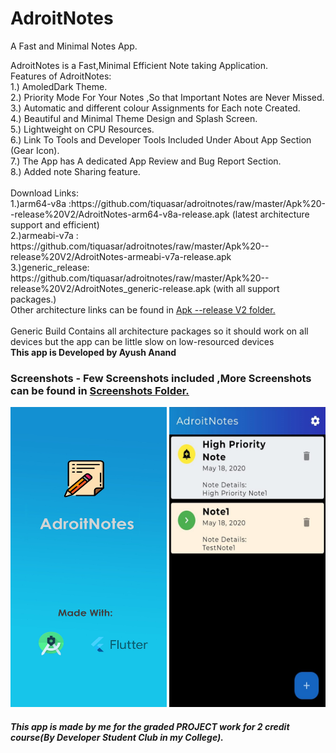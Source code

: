 # AdroitNotes
A Fast and Minimal Notes App.<br>
<p>
AdroitNotes is a Fast,Minimal Efficient Note taking Application.<br>
Features of AdroitNotes:<br>
  1.) AmoledDark Theme.<br>
  2.) Priority Mode For Your Notes ,So that Important Notes are Never Missed.<br>
  3.) Automatic and different colour Assignments for Each note Created.<br>
  4.) Beautiful and Minimal Theme Design and Splash Screen.<br>
  5.) Lightweight on CPU Resources.<br>
  6.) Link To Tools and Developer Tools Included Under About App Section (Gear Icon).<br>
  7.) The App has A dedicated App Review and Bug Report Section.<br>
  8.) Added note Sharing feature.<br><br>
  Download Links:<br>
1.)arm64-v8a :https://github.com/tiquasar/adroitnotes/raw/master/Apk%20--release%20V2/AdroitNotes-arm64-v8a-release.apk
  (latest architecture support and efficient)<br>
2.)armeabi-v7a : https://github.com/tiquasar/adroitnotes/raw/master/Apk%20--release%20V2/AdroitNotes-armeabi-v7a-release.apk<br>
3.)generic_release: https://github.com/tiquasar/adroitnotes/raw/master/Apk%20--release%20V2/AdroitNotes_generic-release.apk (with all support packages.)<br>
Other architecture links can be found in <a href="https://github.com/tiquasar/adroitnotes/tree/master/Apk%20--release%20V2">Apk --release V2 folder.</a><br><br>
 Generic Build Contains all architecture packages so it should work on all devices but the app can be little slow on low-resourced devices<br>
<b>This app is Developed by Ayush Anand</b><br>


</p>

<h3> Screenshots - Few Screenshots included ,More Screenshots can be found in   <a href="https://github.com/tiquasar/adroitnotes/tree/master/App%20Screenshots"> Screenshots Folder.</a></h3>


<img src="https://github.com/tiquasar/adroitnotes/blob/master/App%20Screenshots/splash.png" height="480" width="250"  >
<img src="https://github.com/tiquasar/adroitnotes/blob/master/App%20Screenshots/Screenshot%20(3).jpeg" height="480" width="250" >

<h5> This app is made by me for the graded PROJECT work for 2 credit course(By Developer Student Club in my College).
